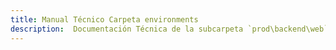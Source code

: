 ```yaml
---
title: Manual Técnico Carpeta environments
description:  Documentación Técnica de la subcarpeta `prod\backend\web`
---
```



